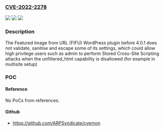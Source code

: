 ### [CVE-2022-2278](https://cve.mitre.org/cgi-bin/cvename.cgi?name=CVE-2022-2278)
![](https://img.shields.io/static/v1?label=Product&message=Featured%20Image%20from%20URL%20(FIFU)&color=blue)
![](https://img.shields.io/static/v1?label=Version&message=4.0.1%3C%204.0.1%20&color=brighgreen)
![](https://img.shields.io/static/v1?label=Vulnerability&message=CWE-79%20Cross-site%20Scripting%20(XSS)&color=brighgreen)

### Description

The Featured Image from URL (FIFU) WordPress plugin before 4.0.1 does not validate, sanitise and escape some of its settings, which could allow high privilege users such as admin to perform Stored Cross-Site Scripting attacks when the unfiltered_html capability is disallowed (for example in multisite setup)

### POC

#### Reference
No PoCs from references.

#### Github
- https://github.com/ARPSyndicate/cvemon

